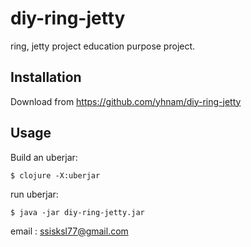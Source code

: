 # diy-ring-jetty

ring, jetty project education purpose project. 

## Installation

Download from https://github.com/yhnam/diy-ring-jetty

## Usage

Build an uberjar:

    $ clojure -X:uberjar

run uberjar:

    $ java -jar diy-ring-jetty.jar

email : ssisksl77@gmail.com

